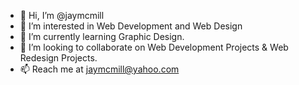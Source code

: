 - 👋 Hi, I’m @jaymcmill
- 👀 I’m interested in Web Development and Web Design
- 🌱 I’m currently learning Graphic Design.
- 💞️ I’m looking to collaborate on Web Development Projects & Web Redesign Projects.
- 📫 Reach me at jaymcmill@yahoo.com

<!---
jaymcmill/jaymcmill is a ✨ special ✨ repository because its `README.md` (this file) appears on your GitHub profile.
You can click the Preview link to take a look at your changes.
--->
